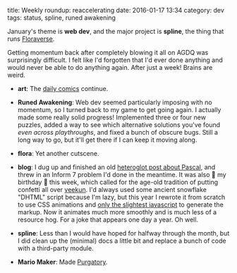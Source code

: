 title: Weekly roundup: reaccelerating
date: 2016-01-17 13:34
category: dev
tags: status, spline, runed awakening

January's theme is **web dev**, and the major project is **spline**, the thing that runs [Floraverse](http://floraverse.com/).

Getting momentum back after completely blowing it all on AGDQ was surprisingly difficult.  I felt like I'd forgotten that I'd ever done anything and would never be able to do anything again.  After just a week!  Brains are weird.

- **art**: The [daily comics](http://lexyeevee.tumblr.com/tagged/daily-comic) continue.

- **Runed Awakening**: Web dev seemed particularly imposing with no momentum, so I turned back to my game to get going again.  I actually made some really solid progress!  Implemented three or four new puzzles, added a way to see which alternative solutions you've found _even across playthroughs_, and fixed a bunch of obscure bugs.  Still a long way to go, but it'll get there if I can keep it moving along.

- **flora**: Yet another cutscene.

- **blog**: I dug up and finished an old [heteroglot post about Pascal]({filename}/2016-01-12-heteroglot-number-16-in-pascal-number-17-in-inform7.markdown), and threw in an Inform 7 problem I'd done in the meantime.  It was also 🎂 my birthday 🎂 this week, which called for the age-old tradition of putting confetti all over [veekun](http://veekun.com/).  I'd always used some ancient snowflake "DHTML" script because I'm lazy, but this year I rewrote it from scratch to use CSS animations and [only the slightest iavascript](https://github.com/eevee/eev.ee/blob/master/theme/static/PARTYMODE/partymode.js) to generate the markup.  Now it animates much more smoothly and is much less of a resource hog.  For a joke that appears one day a year.  Oh well.

- **spline**: Less than I would have hoped for halfway through the month, but I did clean up the (minimal) docs a little bit and replace a bunch of code with a third-party module.

- **Mario Maker**: Made [Purgatory]({filename}/updates/2016-01-16-mario-maker-purgatory.markdown).

